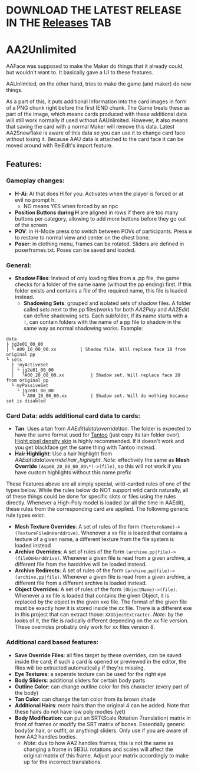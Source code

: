 
# DOWNLOAD THE LATEST RELEASE IN THE [Releases](https://github.com/aa2g/AA2Unlimited/releases) TAB

# AA2Unlimited
AAFace was supposed to make the Maker do things that it already could, but wouldn't want to. 
It basically gave a UI to these features.

AAUnlimited, on the other hand, tries to make the game (and maker) do new things.

As a part of this, it puts additional Information into the card images in form of a PNG chunk right before the first IEND chunk. The Game treats these as part of the image, which means cards produced with these additional data will still work normally if used without AAUnlimited. However, it also means that saving the card with a normal Maker will remove this data. Latest AA2Snowflake is aware of this data so you can use it to change card face without losing it. Because AAU data is attached to the card face it can be moved around with ReiEdit's import feature.

## Features:

### Gameplay changes:
- **H-Ai**: AI that does H for you. Activates when the player is forced or at evil no prompt h.
	- NO means YES when forced by an npc
- **Position Buttons during H** are aligned in rows if there are too many buttons per category, allowing to add more buttons before they go out of the screen
- **POV**: in H-Mode press `Q` to switch between POVs of participants. Press `W` to restore to normal view and center on the chest bone.
- **Poser**: in clothing menu, frames can be rotated. Sliders are defined in poserframes.txt. Poses can be saved and loaded.

### General:
- **Shadow Files**: Instead of only loading files from a .pp file, the game checks for a folder of the same name (without the pp ending) first. If this folder exists and contains a file of the required name, this file is loaded instead.
   - **Shadowing Sets**: grouped and isolated sets of shadow files. A folder called *sets* next to the pp files(works for both *AA2Play* and *AA2Edit*) can define shadowing sets. Each subfolder, if its name starts with a `!`, can contain folders with the name of a pp file to shadow in the same way as normal shadowing works. Example:
```
data
├ jg2e01_00_00
│ └ A00_10_00_00.xx			| Shadow file. Will replace face 10 from original pp
└ sets
  ├ !myActiveSet
  │ └ jg2e01_00_00
  │   └A00_20_00_00.xx			| Shadow set. Will replace face 20 from original pp
  └ myPassiveSet
    └ jg2e01_00_00
      └ A00_10_00_00.xx			| Shadow set. Will do nothing because set is disabled
```

### Card Data: adds additional card data to cards:
- **Tan**: Uses a tan from *AAEdit\data\override\tan*. The folder is expected to have the same format used for [Tantoo](http://www.hongfire.com/forum/forum/hentai-lair/hf-modding-translation/artificial-academy-2-mods/409828-skin-cum-tan-nipples-lips-manager-pack-aa2tantoo) (just copy its tan folder over). [Hight pixel density skin](https://mega.nz/#F!IVFyWIrb!meEOFx8i7nHDYMHOAQL2Kg) is highly recommended. If it doesn't work and you get blackface get the same thing with Tantoo instead.
- **Hair Highlight**: Use a hair highlight from *AAEdit\data\override\hair_highlight*. *Note*: effectively the same as **Mesh Override** `(Asp00_20_00_00_00\*)->(file)`, so this will not work if you have custom highlights without this name prefix

These Features above are all simply special, wild-carded rules of one of the types below. While the rules below do NOT support wild cards naturally, all of these things could be done for specific slots or files using the rules directly. Whenever a High-Poly model is loaded (or all the time in AAEdit), these rules from the corresponding card are applied. The following generic rule types exist:
- **Mesh Texture Overrides**: A set of rules of the form `(TextureName)->(TextureFileOnHarddrive)`. Whenever a xx file is loaded that contains a texture of a given name, a different texture from the file system is loaded instead
- **Archive Overrides**: A set of rules of the form `(archive.pp|file)->(fileOnHarddrive)`. Whenever a given file is read from a given archive, a different file from the harddrive will be loaded instead.
- **Archive Redirects**: A set of rules of the form `(archive.pp|file)->(archive.pp|file)`. Whenever a given file is read from a given archive, a different file from a different archive is loaded instead.
- **Object Overrides**:  A set of rules of the form `(ObjectName)->(file)`. Whenever a xx file is loaded that contains the given Object, it is replaced by the object in the given xxo file. The format of the given file must be exactly how it is stored inside the xx file. There is a different exe in this project that can extract those: `XXObjectExtracter`. *Note*: by the looks of it, the file is radically different depending on the xx file version. These overrides probably only work for xx files version 8.
  
### Additional card based features:
- **Save Override Files**: all files target by these overrides, can be saved inside the card; if such a card is opened or previewed in the editor, the files will be extracted automatically if they're missing.
- **Eye Textures**: a seperate texture can be used for the right eye
- **Body Sliders**: additional sliders for certain body parts
- **Outline Color**: can change outline color for this character (every part of the body)
- **Tan Color**: can change the tan color from its brown shade
- **Additional Hairs**: more hairs than the original 4 can be added. Note that these hairs do not have low poly modles (yet)
- **Body Modification**: can put an SRT(*S*cale *R*otation *T*ranslation) matrix in front of frames or modify the SRT matrix of bones. Essentially generic body(or hair, or outfit, or anything) sliders. Only use if you are aware of how AA2 handles bodies.
  - *Note*: due to how AA2 handles frames, this is not the same as changing a frame in SB3U. rotations and scales will affect the original matrix of this frame. Adjust your matrix accordingly to make up for the incorrect translations.
